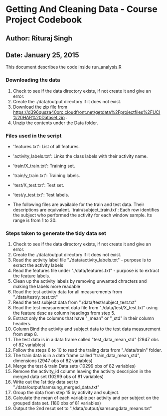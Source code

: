 Getting And Cleaning Data - Course Project Codebook
===========================================

Author: Rituraj Singh
-----------------------
Date: January 25, 2015
-----------------------

This document describes the code inside run_analysis.R

### Downloading the data

1. Check to see if the data directory exists, if not create it and give an error.
2. Create the ./data/output directory if it does not exist.
3. Download the zip file from https://d396qusza40orc.cloudfront.net/getdata%2Fprojectfiles%2FUCI%20HAR%20Dataset.zip .
3. Unzip the contents under the Data folder.

### Files used in the script

* 'features.txt': List of all features.

* 'activity_labels.txt': Links the class labels with their activity name.

* 'train/X_train.txt': Training set.

* 'train/y_train.txt': Training labels.

* 'test/X_test.txt': Test set.

* 'test/y_test.txt': Test labels.

* The following files are available for the train and test data. Their descriptions are equivalent. 
  'train/subject_train.txt': Each row identifies the subject who performed the activity for each window sample. Its range is from 1 to 30. 


### Steps taken to generate the tidy data set

1. Check to see if the data directory exists, if not create it and give an error.
2. Create the ./data/output directory if it does not exist.
3. Read the activity label file  "./data/activity_labels.txt" - purpose is to exract the activity labels
4. Read the features file under "./data/features.txt" - purpose is to extract the feature labels.
5. Clean up the activity labels by removing unwanted chracters and making the labels more readable
6. Read the test activity data for all measurements from "./data/test/y_test.txt"
7. Read the test subject data from "./data/test/subject_test.txt"
8. Read the test measurement data file from "./data/test/X_test.txt" using the feature desc as column headings from step 5.
9. Extract only the columns that have "_mean" or "_std" in their column headers.
10. Column Bind the activity and subject data to the test data measurement from step 8.
11. The test data is in a data frame called "test_data_mean_std" (2947 obs of 82 variables)
12. Follow the steps 6 to 10 to read the traiing data from "./data/train" folder.
13. The train data is in a data frame called "train_data_mean_std", dimensions (2947 obs of 82 variables)
14. Merge the test & train Data sets (10299 obs of 82 variables)
15. Remove the activity_id column leaving the activity descripion in the merged data set (10299 obs of 81 variables)
16. Write out the 1st tidy data set to  "./data/output/samsung_merged_data.txt"
17. Group the data from step 15 by activity and subject.
18. Calculate the mean of each variable per activity and per subject on the grouped data set. (180 obs of 81 variables)
19. Output the 2nd resut set to "./data/output/samsungdata_means.txt"
 
